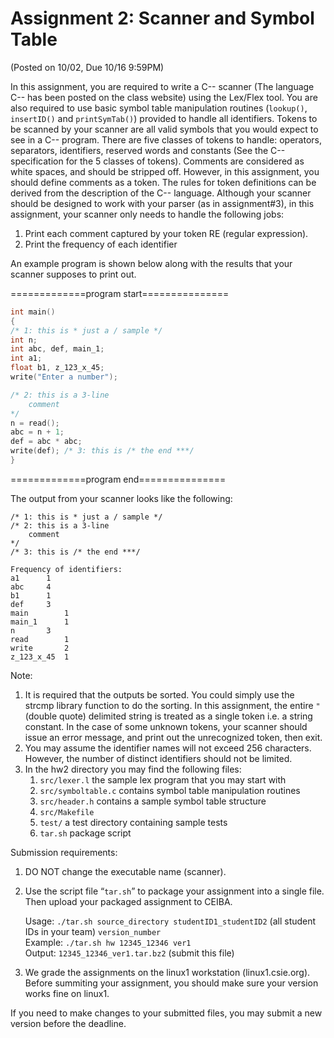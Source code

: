 # Assignment 2: Scanner and Symbol Table 
(Posted on 10/02, Due 10/16 9:59PM)

In this assignment, you are required to write a C-- scanner (The language C-- has been posted on the class website) using the Lex/Flex tool. You are also required to use basic symbol table manipulation routines (`lookup()`, `insertID()` and `printSymTab()`) provided to handle all identifiers. Tokens to be scanned by your scanner are all valid symbols that you would expect to see in a C-- program. There are five classes of tokens to handle: operators, separators, identifiers, reserved words and constants (See the C-- specification for the 5 classes of tokens). Comments are considered as white spaces, and should be stripped off. However, in this assignment, you should define comments as a token. The rules for token definitions can be derived from the description of the C-- language. Although your scanner should be designed to work with your parser (as in assignment#3), in this assignment, your scanner only needs to handle the following jobs:

1. Print each comment captured by your token RE (regular expression).
2. Print the frequency of each identifier

An example program is shown below along with the results that your scanner supposes to print out. 

=============program start===============

```c
int main()
{
/* 1: this is * just a / sample */
int n;
int abc, def, main_1;
int a1;
float b1, z_123_x_45;
write("Enter a number");

/* 2: this is a 3-line
    comment
*/
n = read();
abc = n + 1;
def = abc * abc;
write(def); /* 3: this is /* the end ***/
}
```

=============program end===============

The output from your scanner looks like the following:

```
/* 1: this is * just a / sample */
/* 2: this is a 3-line
    comment
*/
/* 3: this is /* the end ***/

Frequency of identifiers:
a1      1
abc     4
b1      1
def     3
main        1
main_1      1
n       3
read        1
write       2
z_123_x_45  1
```

Note: 

1. It is required that the outputs be sorted. You could simply use the strcmp library function to do the sorting. In this assignment, the entire `"` (double quote) delimited string is treated as a single token i.e. a string constant. In the case of some unknown tokens, your scanner should issue an error message, and print out the unrecognized token, then exit.
2. You may assume the identifier names will not exceed 256 characters. However, the number of distinct identifiers should not be limited.
3. In the hw2  directory you may find the following files:
   1. `src/lexer.l`        the sample lex program that you may start with
   2. `src/symboltable.c`  contains symbol table manipulation routines
   3. `src/header.h`       contains a sample symbol table structure
   4. `src/Makefile`
   5. `test/`              a test directory containing sample tests
   6. `tar.sh`             package script


Submission requirements:

1. DO NOT change the executable name (scanner).
2. Use the script file “`tar.sh`” to package your assignment into a single file. Then upload your packaged assignment to CEIBA.

   Usage: `./tar.sh source_directory studentID1_studentID2` (all student IDs in your team) `version_number` \
   Example: `./tar.sh hw 12345_12346 ver1` \
   Output: `12345_12346_ver1.tar.bz2` (submit this file)

3. We grade the assignments on the linux1 workstation (linux1.csie.org). Before summiting your assignment, you should make sure your version works fine on linux1.

If you need to make changes to your submitted files, you may submit a new version before the deadline.
